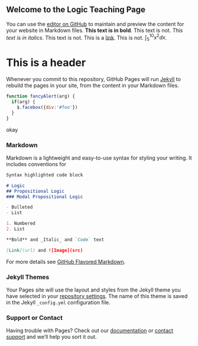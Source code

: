   <script>
  MathJax = {
    tex: {inlineMath: [['$', '$'], ['\\(', '\\)']]}
  };
  </script>
  <script id="MathJax-script" async src="https://cdn.jsdelivr.net/npm/mathjax@3/es5/tex-chtml.js"></script>

## Welcome to the Logic Teaching Page

You can use the [editor on GitHub](https://nytimes.com) to maintain and preview the content for your website in Markdown files. **This text is in bold**. This text is not. *This text is in italics*. This text is not. This is a [link](http://nytimes.com). This is not. $\int_5^{10} x^2 dx$. 

# This is a header

Whenever you commit to this repository, GitHub Pages will run [Jekyll](https://jekyllrb.com/) to rebuild the pages in your site, from the content in your Markdown files.

```javascript
function fancyAlert(arg) {
  if(arg) {
    $.facebox({div:'#foo'})
  }
}
```

<script type="text/javascript">
// JavaScript example

document.getElementById("demo").innerHTML = "Hello JavaScript!";
</script>
<p>okay</p>


### Markdown

Markdown is a lightweight and easy-to-use syntax for styling your writing. It includes conventions for

```markdown
Syntax highlighted code block

# Logic
## Propositional Logic
### Modal Propositional Logic

- Bulleted
- List

1. Numbered
2. List

**Bold** and _Italic_ and `Code` text

[Link](url) and ![Image](src)
```

For more details see [GitHub Flavored Markdown](https://guides.github.com/features/mastering-markdown/).

### Jekyll Themes

Your Pages site will use the layout and styles from the Jekyll theme you have selected in your [repository settings](https://github.com/logic-teaching/logic-teaching.github.io/settings). The name of this theme is saved in the Jekyll `_config.yml` configuration file.

### Support or Contact

Having trouble with Pages? Check out our [documentation](https://help.github.com/categories/github-pages-basics/) or [contact support](https://github.com/contact) and we’ll help you sort it out.
